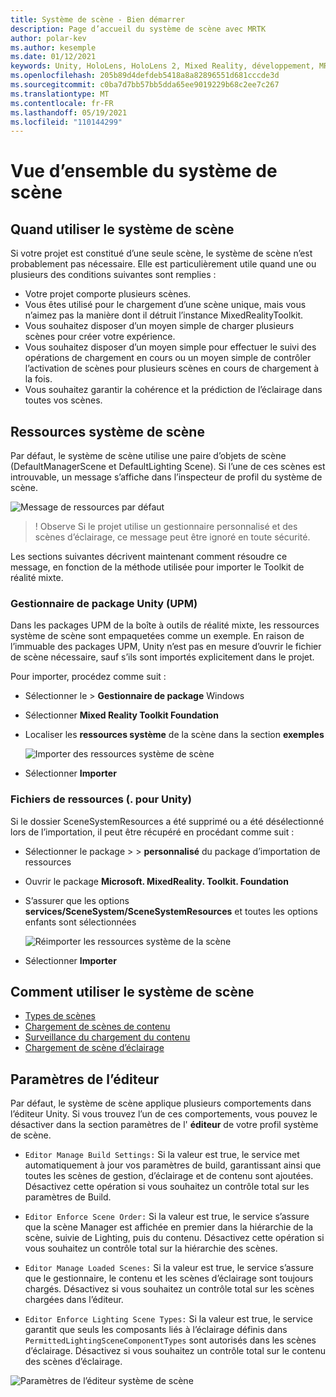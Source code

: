 ```yaml
---
title: Système de scène - Bien démarrer
description: Page d’accueil du système de scène avec MRTK
author: polar-kev
ms.author: kesemple
ms.date: 01/12/2021
keywords: Unity, HoloLens, HoloLens 2, Mixed Reality, développement, MRTK
ms.openlocfilehash: 205b89d4defdeb5418a8a82896551d681cccde3d
ms.sourcegitcommit: c0ba7d7bb57bb5dda65ee9019229b68c2ee7c267
ms.translationtype: MT
ms.contentlocale: fr-FR
ms.lasthandoff: 05/19/2021
ms.locfileid: "110144299"
---
```

# <a name="scene-system-overview"></a>Vue d’ensemble du système de scène

## <a name="when-to-use-the-scene-system"></a>Quand utiliser le système de scène

Si votre projet est constitué d’une seule scène, le système de scène n’est probablement pas nécessaire. Elle est particulièrement utile quand une ou plusieurs des conditions suivantes sont remplies :

- Votre projet comporte plusieurs scènes.
- Vous êtes utilisé pour le chargement d’une scène unique, mais vous n’aimez pas la manière dont il détruit l’instance MixedRealityToolkit.
- Vous souhaitez disposer d’un moyen simple de charger plusieurs scènes pour créer votre expérience.
- Vous souhaitez disposer d’un moyen simple pour effectuer le suivi des opérations de chargement en cours ou un moyen simple de contrôler l’activation de scènes pour plusieurs scènes en cours de chargement à la fois.
- Vous souhaitez garantir la cohérence et la prédiction de l’éclairage dans toutes vos scènes.

## <a name="scene-system-resources"></a>Ressources système de scène

Par défaut, le système de scène utilise une paire d’objets de scène (DefaultManagerScene et DefaultLighting Scene). Si l’une de ces scènes est introuvable, un message s’affiche dans l’inspecteur de profil du système de scène.

![Message de ressources par défaut](../images/scene-system/DefaultResourcesMessage.png)

>! Observe Si le projet utilise un gestionnaire personnalisé et des scènes d’éclairage, ce message peut être ignoré en toute sécurité.

Les sections suivantes décrivent maintenant comment résoudre ce message, en fonction de la méthode utilisée pour importer le Toolkit de réalité mixte.

### <a name="unity-package-manager-upm"></a>Gestionnaire de package Unity (UPM)

Dans les packages UPM de la boîte à outils de réalité mixte, les ressources système de scène sont empaquetées comme un exemple. En raison de l’immuable des packages UPM, Unity n’est pas en mesure d’ouvrir le fichier de scène nécessaire, sauf s’ils sont importés explicitement dans le projet.

Pour importer, procédez comme suit :

- Sélectionner le  >  **Gestionnaire de package** Windows
- Sélectionner **Mixed Reality Toolkit Foundation**
- Localiser les **ressources système** de la scène dans la section **exemples**

  ![Importer des ressources système de scène](../images/scene-system/UpmImportSceneSystemResources.png)

- Sélectionner **Importer**

### <a name="asset-unitypackage-files"></a>Fichiers de ressources (. pour Unity)

Si le dossier SceneSystemResources a été supprimé ou a été désélectionné lors de l’importation, il peut être récupéré en procédant comme suit :

- Sélectionner le package  >    >  **personnalisé** du package d’importation de ressources
- Ouvrir le package **Microsoft. MixedReality. Toolkit. Foundation**
- S’assurer que les options **services/SceneSystem/SceneSystemResources** et toutes les options enfants sont sélectionnées

  ![Réimporter les ressources système de la scène](../images/scene-system/ReimportSceneSystemResources.png)

- Sélectionner **Importer**

## <a name="how-to-use-the-scene-system"></a>Comment utiliser le système de scène

- [Types de scènes](scene-system-scene-types.md)
- [Chargement de scènes de contenu](scene-system-content-loading.md)
- [Surveillance du chargement du contenu](scene-system-load-progress.md)
- [Chargement de scène d’éclairage](scene-system-lighting-scenes.md)

## <a name="editor-settings"></a>Paramètres de l’éditeur

Par défaut, le système de scène applique plusieurs comportements dans l’éditeur Unity. Si vous trouvez l’un de ces comportements, vous pouvez le désactiver dans la section paramètres de l' **éditeur** de votre profil système de scène.

- `Editor Manage Build Settings:` Si la valeur est true, le service met automatiquement à jour vos paramètres de build, garantissant ainsi que toutes les scènes de gestion, d’éclairage et de contenu sont ajoutées. Désactivez cette opération si vous souhaitez un contrôle total sur les paramètres de Build.

- `Editor Enforce Scene Order:` Si la valeur est true, le service s’assure que la scène Manager est affichée en premier dans la hiérarchie de la scène, suivie de Lighting, puis du contenu. Désactivez cette opération si vous souhaitez un contrôle total sur la hiérarchie des scènes.

- `Editor Manage Loaded Scenes:` Si la valeur est true, le service s’assure que le gestionnaire, le contenu et les scènes d’éclairage sont toujours chargés. Désactivez si vous souhaitez un contrôle total sur les scènes chargées dans l’éditeur.

- `Editor Enforce Lighting Scene Types:` Si la valeur est true, le service garantit que seuls les composants liés à l’éclairage définis dans `PermittedLightingSceneComponentTypes` sont autorisés dans les scènes d’éclairage. Désactivez si vous souhaitez un contrôle total sur le contenu des scènes d’éclairage.

![Paramètres de l’éditeur système de scène](../images/scene-system/MRTK_SceneSystemProfileEditorSettings.PNG)
